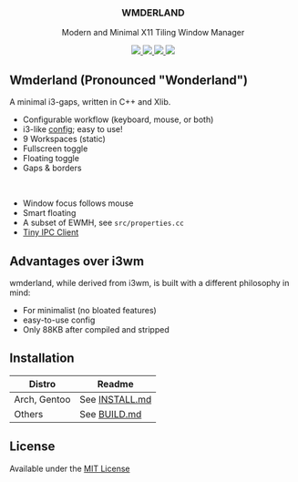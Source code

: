 <div align="center">

<h3>WMDERLAND</h3>
<p>Modern and Minimal X11 Tiling Window Manager</p>

<a href="http://hits.dwyl.io/aesophor/Wmderland">
  <img src="http://hits.dwyl.io/aesophor/Wmderland.svg">
</a>
<a href="https://github.com/aesophor/wmderland/blob/master/LICENSE">
  <img src="https://img.shields.io/badge/license-MIT-brightgreen.svg">
 </a>
<a href="https://travis-ci.org/aesophor/wmderland">
  <img src="https://travis-ci.org/aesophor/wmderland.svg?branch=master">
</a>

<img src="https://github.com/aesophor/wmderland/raw/master/.meta/tiling.png">
</div>


## Wmderland (Pronounced "Wonderland")
A minimal i3-gaps, written in C++ and Xlib.

* Configurable workflow (keyboard, mouse, or both)
* i3-like [config](https://github.com/aesophor/wmderland/blob/master/example/config); easy to use!
* 9 Workspaces (static)
* Fullscreen toggle
* Floating toggle
* Gaps & borders

<br>

* Window focus follows mouse
* Smart floating
* A subset of EWMH, see `src/properties.cc`
* [Tiny IPC Client](https://github.com/aesophor/wmderland/tree/master/ipc-client)

## Advantages over i3wm
wmderland, while derived from i3wm, is built with a different philosophy in mind:
* For minimalist (no bloated features)
* easy-to-use config
* Only 88KB after compiled and stripped

## Installation
| Distro | Readme |
| --- | --- |
| Arch, Gentoo | See [INSTALL.md](https://github.com/aesophor/wmderland/blob/master/INSTALL.md) |
| Others | See [BUILD.md](https://github.com/aesophor/wmderland/blob/master/BUILD.md) |

## License
Available under the [MIT License](https://github.com/aesophor/wmderland/blob/master/LICENSE)
